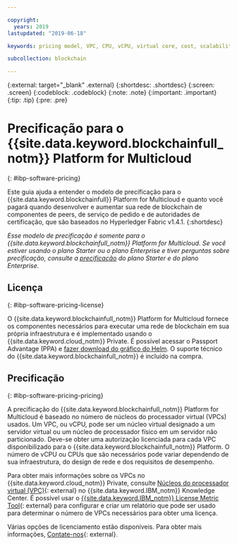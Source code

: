 ```yaml
---

copyright:
  years: 2019
lastupdated: "2019-06-18"

keywords: pricing model, VPC, CPU, vCPU, virtual core, cost, scalability, estimation, optimize your cost

subcollection: blockchain

---
```


{:external: target="_blank" .external}
{:shortdesc: .shortdesc}
{:screen: .screen}
{:codeblock: .codeblock}
{:note: .note}
{:important: .important}
{:tip: .tip}
{:pre: .pre}

# Precificação para o {{site.data.keyword.blockchainfull_notm}} Platform for Multicloud
{: #ibp-software-pricing}

Este guia ajuda a entender o modelo de precificação para o {{site.data.keyword.blockchainfull}} Platform for Multicloud e quanto você pagará quando desenvolver e aumentar sua rede de blockchain de componentes de peers, de serviço de pedido e de autoridades de certificação, que são baseados no Hyperledger Fabric v1.4.1.
{:shortdesc}

_Esse modelo de precificação é somente para o {{site.data.keyword.blockchainfull_notm}} Platform for Multicloud. Se você estiver usando o plano Starter ou o plano Enterprise e tiver perguntas sobre precificação, consulte a [precificação](/docs/services/blockchain?topic=blockchain-ibp-pricing) do plano Starter e do plano Enterprise._

## Licença
{: #ibp-software-pricing-license}

O {{site.data.keyword.blockchainfull_notm}} Platform for Multicloud fornece os componentes necessários para executar uma rede de blockchain em sua própria infraestrutura e é implementado usando o {{site.data.keyword.cloud_notm}} Private. É possível acessar o Passport Advantage (PPA) e [fazer download do gráfico do Helm](/docs/services/blockchain?topic=blockchain-console-helm-install#console-helm-install-importing). O suporte técnico do {{site.data.keyword.blockchainfull_notm}} é incluído na compra.

## Precificação
{: #ibp-software-pricing-pricing}

A precificação do {{site.data.keyword.blockchainfull_notm}} Platform for Multicloud é baseado no número de núcleos do processador virtual (VPCs) usados. Um VPC, ou vCPU, pode ser um núcleo virtual designado a um servidor virtual ou um núcleo de processador físico em um servidor não particionado. Deve-se obter uma autorização licenciada para cada VPC disponibilizado para o {{site.data.keyword.blockchainfull_notm}} Platform. O número de vCPU ou CPUs que são necessários pode variar dependendo de sua infraestrutura, do design de rede e dos requisitos de desempenho. 

Para obter mais informações sobre os VPCs no {{site.data.keyword.cloud_notm}} Private, consulte [Núcleos do processador virtual (VPC)](https://www.ibm.com/support/knowledgecenter/en/SS8JFY_9.2.0/com.ibm.lmt.doc/Inventory/overview/c_virtual_processor_core_licenses.html){: external} no {{site.data.keyword.IBM_notm}} Knowledge Center. É possível usar o [{{site.data.keyword.IBM_notm}} License Metric Tool](https://www.ibm.com/support/knowledgecenter/en/SS8JFY_9.2.0/com.ibm.lmt.doc/welcome/LMT_welcome.html){: external} para configurar e criar um relatório que pode ser usado para determinar o número de VPCs necessários para obter uma licença.

Várias opções de licenciamento estão disponíveis. Para obter mais informações, [Contate-nos](https://www.ibm.com/account/reg/us-en/signup?formid=urx-37672){: external}.
